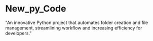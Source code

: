 # New_py_Code
"An innovative Python project that automates folder creation and file management, streamlining workflow and increasing efficiency for developers."
